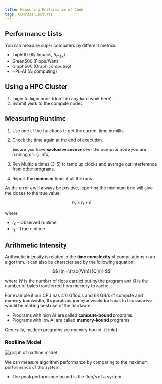 ```yaml
---
title: Measuring Performance of Code
tags: COMP328 Lectures
---
```


## Performance Lists
You can measure super computers by different metrics:

* Top500 (By linpack, $R_\max$)
* Green500 (Flops/Watt)
* Graph500 (Graph computing)
* HPL-AI (AI computing)

## Using a HPC Cluster

1. Login to login node (don't do any hard work here).
1. Submit work to the compute nodes.

## Measuring Runtime

1. Use one of the functions to get the current time in millis.
1. Check the time again at the end of execution.
	
	Ensure you have **exclusive access** over the compute node you are running on.
	{:.info}
1. Run Multiple times (3-5) to ramp up clocks and average out interference from other programs.
1. Report the **minimum** time of all the runs.

As the error $\epsilon$ will always be positive, reporting the minimum time will give the closes to the true value:

$$
r_0=r_t+\epsilon
$$

where:

* $r_0$ - Observed runtime
* $r_t$ - True runtime

## Arithmetic Intensity
Arithmetic intensity is related to the **time complexity** of computations in an algorithm. It can also be characterised by the following equation:

$$
I(n)=\frac{W(n)}{Q(n)}
$$

where $W$ is the number of flops carried out by the program and $Q$ is the number of bytes transferred from memory to cache.

For example if our CPU has 416 Gflop/s and 68 GB/s of compute and memory bandwidth, 6 operations per byte would be ideal. In this case we would be making best use of the hardware.

* Programs with high AI are called **compute-bound** programs.
* Programs with low AI are called **memory-bound** programs.

Generally, modern programs are memory bound.
{:.info}

### Roofline Model

![graph of roofline model](https://upload.wikimedia.org/wikipedia/commons/thumb/b/b1/Example_of_a_Roofline_model.svg/2880px-Example_of_a_Roofline_model.svg.png)

We can measure algorithm performance by comparing to the maximum performance of the system. 

* The peak performance bound is the flop/s of a system.